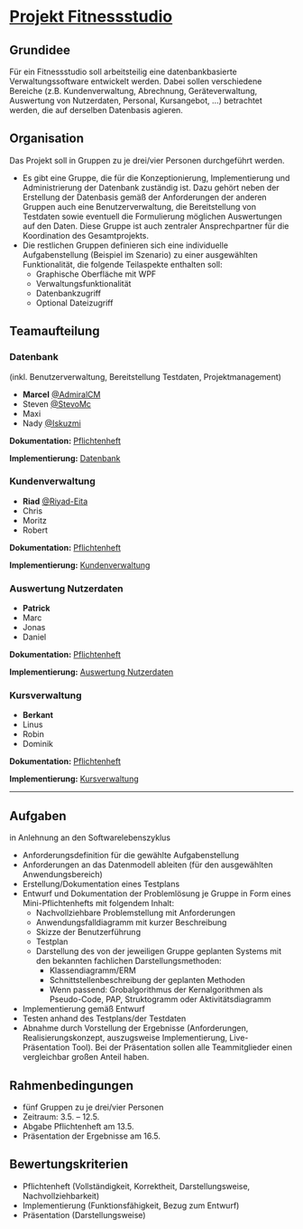 # [Projekt Fitnessstudio](https://github.com/orgs/FS223/projects/3)

## Grundidee

Für ein Fitnessstudio soll arbeitsteilig eine datenbankbasierte Verwaltungssoftware entwickelt werden.
Dabei sollen verschiedene Bereiche (z.B. Kundenverwaltung, Abrechnung, Geräteverwaltung, Auswertung von Nutzerdaten, Personal, Kursangebot, …) betrachtet werden, die auf derselben Datenbasis agieren.

## Organisation

Das Projekt soll in Gruppen zu je drei/vier Personen durchgeführt werden.

- Es gibt eine Gruppe, die für die Konzeptionierung, Implementierung und Administrierung der Datenbank zuständig ist.
  Dazu gehört neben der Erstellung der Datenbasis gemäß der Anforderungen der anderen Gruppen auch eine Benutzerverwaltung, die Bereitstellung von Testdaten sowie eventuell die Formulierung möglichen Auswertungen auf den Daten.
  Diese Gruppe ist auch zentraler Ansprechpartner für die Koordination des Gesamtprojekts.
- Die restlichen Gruppen definieren sich eine individuelle Aufgabenstellung (Beispiel im Szenario) zu einer ausgewählten Funktionalität, die folgende Teilaspekte enthalten soll:
  - Graphische Oberfläche mit WPF
  - Verwaltungsfunktionalität
  - Datenbankzugriff
  - Optional Dateizugriff

## Teamaufteilung

### Datenbank

(inkl. Benutzerverwaltung, Bereitstellung Testdaten, Projektmanagement)

- **Marcel** [@AdmiralCM](https://github.com/AdmiralCM)
- Steven [@StevoMc](https://github.com/StevoMc)
- Maxi
- Nady [@Iskuzmi](https://github.com/Iskuzmi)

**Dokumentation:** [Pflichtenheft](./Dokumentation/Mini-Pflichtenhefte/Datenbank.md)

**Implementierung:** [Datenbank](./Implementierung/Datenbank/README.md)

### Kundenverwaltung

- **Riad** [@Riyad-Eita](https://github.com/Riyad-Eita)
- Chris
- Moritz
- Robert

**Dokumentation:** [Pflichtenheft](./Dokumentation/Mini-Pflichtenhefte/Kundenverwaltung.md)

**Implementierung:** [Kundenverwaltung](./Implementierung/Kundenverwaltung/README.md)

### Auswertung Nutzerdaten

- **Patrick**
- Marc
- Jonas
- Daniel

**Dokumentation:** [Pflichtenheft](./Dokumentation/Mini-Pflichtenhefte/Auswertung%20Nutzerdaten.md)

**Implementierung:** [Auswertung Nutzerdaten](./Implementierung/Auswertung/README.md)

### Kursverwaltung

- **Berkant**
- Linus
- Robin
- Dominik

**Dokumentation:** [Pflichtenheft](./Dokumentation/Mini-Pflichtenhefte/Kundenverwaltung.md)

**Implementierung:** [Kursverwaltung](./Implementierung/Kursverwaltung/README.md)

---

## Aufgaben

in Anlehnung an den Softwarelebenszyklus

- Anforderungsdefinition für die gewählte Aufgabenstellung
- Anforderungen an das Datenmodell ableiten (für den ausgewählten Anwendungsbereich)
- Erstellung/Dokumentation eines Testplans
- Entwurf und Dokumentation der Problemlösung je Gruppe in Form eines Mini-Pflichtenhefts mit folgendem Inhalt:
  - Nachvollziehbare Problemstellung mit Anforderungen
  - Anwendungsfalldiagramm mit kurzer Beschreibung
  - Skizze der Benutzerführung
  - Testplan
  - Darstellung des von der jeweiligen Gruppe geplanten Systems mit den bekannten fachlichen Darstellungsmethoden:
    - Klassendiagramm/ERM
    - Schnittstellenbeschreibung der geplanten Methoden
    - Wenn passend: Grobalgorithmus der Kernalgorithmen als Pseudo-Code, PAP, Struktogramm oder Aktivitätsdiagramm
- Implementierung gemäß Entwurf
- Testen anhand des Testplans/der Testdaten
- Abnahme durch Vorstellung der Ergebnisse (Anforderungen, Realisierungskonzept, auszugsweise Implementierung, Live-Präsentation Tool). Bei der Präsentation sollen alle Teammitglieder einen vergleichbar großen Anteil haben.

## Rahmenbedingungen

- fünf Gruppen zu je drei/vier Personen
- Zeitraum: 3.5. – 12.5.
- Abgabe Pflichtenheft am 13.5.
- Präsentation der Ergebnisse am 16.5.

## Bewertungskriterien

- Pflichtenheft (Vollständigkeit, Korrektheit, Darstellungsweise, Nachvollziehbarkeit)
- Implementierung (Funktionsfähigkeit, Bezug zum Entwurf)
- Präsentation (Darstellungsweise)
